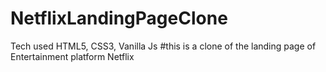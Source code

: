 # NetflixLandingPageClone
Tech used HTML5, CSS3, Vanilla Js
#this is a clone of the landing page of  Entertainment platform Netflix 
 
